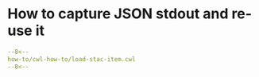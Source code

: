 # How to capture JSON stdout and re-use it

```yaml
--8<--
how-to/cwl-how-to/load-stac-item.cwl
--8<--
```